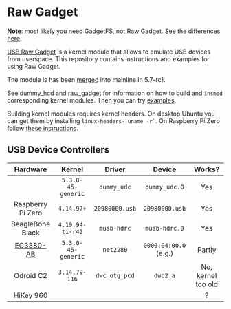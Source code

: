 Raw Gadget
==========

__Note__: most likely you need GadgetFS, not Raw Gadget. See the differences [here](https://git.kernel.org/pub/scm/linux/kernel/git/torvalds/linux.git/tree/Documentation/usb/raw-gadget.rst).

[USB Raw Gadget](https://git.kernel.org/pub/scm/linux/kernel/git/torvalds/linux.git/tree/Documentation/usb/raw-gadget.rst) is a kernel module that allows to emulate USB devices from userspace.
This repository contains instructions and examples for using Raw Gadget.

The module is has been [merged](https://git.kernel.org/pub/scm/linux/kernel/git/torvalds/linux.git/commit/?id=f2c2e717642c66f7fe7e5dd69b2e8ff5849f4d10) into mainline in 5.7-rc1.

See [dummy_hcd](/dummy_hcd) and [raw_gadget](/raw_gadget) for information on how to build and `insmod` corresponding kernel modules. Then you can try [examples](/examples).

Building kernel modules requires kernel headers.
On desktop Ubuntu you can get them by installing `` linux-headers-`uname -r` ``.
On Raspberry Pi Zero follow [these instructions](https://github.com/notro/rpi-source/wiki).

## USB Device Controllers

| Hardware | Kernel | Driver | Device | Works? |
| :---: | :---: | :---: | :---: | :---: |
| | `5.3.0-45-generic` | `dummy_udc` | `dummy_udc.0` | Yes |
| Raspberry Pi Zero | `4.14.97+` | `20980000.usb` | `20980000.usb` | Yes |
| BeagleBone Black | `4.19.94-ti-r42` | `musb-hdrc` | `musb-hdrc.0` | Yes |
| [EC3380-AB](http://www.hwtools.net/Adapter/EC3380-AB.html) | `5.3.0-45-generic` | `net2280` | `0000:04:00.0` (e.g.) | [Partly](https://github.com/xairy/raw-gadget/issues/5) |
| Odroid C2 | `3.14.79-116` | `dwc_otg_pcd` | `dwc2_a` | No, kernel too old |
| HiKey 960 | | | | ? |
